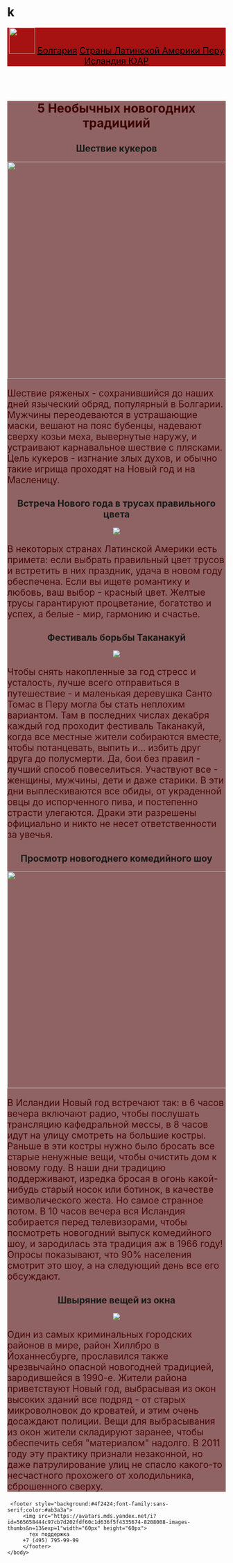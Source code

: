 # k
<html> 
    <body style="color:#78070;sans-serif">
     <header style="background:#a61212;color:ab3a3a;font-size:20px">
       <img src="https://w7.pngwing.com/pngs/1013/963/png-transparent-santa-claus-christmas-tree-santa-claus-child-holidays-hand.png"width="60px" height="60px">
      <a href="#Bulgaria" style="color:black">Болгария</a>
      <a href="#Latin American countries" style="color:black"> Страны Латинской Америки </a>
      <a href="#Peru" style="color:black">Перу</a>
      <a href="#Iceland" style="color:black"> Исландия </a>
      <a href="#South AFRICA" style="color:black"> ЮАР </a>
      </header>
     <main style="background-color:#8f6363">
      <h1 style="text-align:center;color:#3d0000">5 Необычных новогодних традициий</h1>
      <h2 id="Bulgaria" style="text-align:center">Шествие кукеров</h2>
       <center>
       <img src="https://delnik.net/wp-content/uploads/2016/01/004.jpg"width="600px" height="500px">
       </center>
        <p style="color:#480607;font-size:21px ">Шествие ряженых - сохранившийся до наших дней языческий обряд, популярный в Болгарии. Мужчины    переодеваются в устрашающие маски, вешают на пояс бубенцы, надевают сверху козьи меха, вывернутые  наружу,  и устраивают карнавальное шествие с плясками. Цель кукеров - изгнание злых духов, и обычно такие игрища проходят на Новый год и на Масленицу.</p>
    <h2 id="Latin American countries" style="text-align:center">Встреча Нового года в трусах правильного цвета</h2>
    <center>      
<img src="https://cdn.fishki.net/upload/post/2016/12/21/2170911/tn/60be5d47e9bf67550544ebe35dab1caf.jpg">
    </center>
 <p style="color:#480607;font-size:21px ">
В некоторых странах Латинской Америки есть примета: если выбрать правильный цвет трусов и встретить в них праздник, удача в новом году обеспечена. Если вы ищете романтику и любовь, ваш выбор - красный цвет. Желтые трусы гарантируют процветание, богатство и успех, а белые - мир, гармонию и счастье.</p>
    <h2 id="Peru" style="text-align:center;"> Фестиваль борьбы Таканакуй</h2>
        <center>
        <img src="https://facte.ru/wp-content/uploads/2018/05/takanakuy13.jpg">
        </center>
         <p style="color:#480607;font-size:21px ">
Чтобы снять накопленные за год стресс и усталость, лучше всего отправиться в путешествие - и маленькая деревушка Санто Томас в Перу могла бы стать неплохим вариантом. Там в последних числах декабря каждый год проходит фестиваль Таканакуй, когда все местные жители собираются вместе, чтобы потанцевать, выпить и... избить друг друга до полусмерти. Да, бои без правил - лучший способ повеселиться. Участвуют все - женщины, мужчины, дети и даже старики. В эти дни выплескиваются все обиды, от украденной овцы до испорченного пива, и постепенно страсти улегаются. Драки эти разрешены официально и никто не несет ответственности за увечья.</p>     
       <h2 id="Iceland" style="text-align:center;">Просмотр новогоднего комедийного шоу</h2>
       <center>
      <img src="https://mcunic.ru/wp-content/uploads/Vopros_5.jpg?x70053"width="850px" height="500px">
       </center>
       <p style="color:#480607;font-size:21px ">В Исландии Новый год встречают так: в 6 часов вечера включают радио, чтобы послушать трансляцию кафедральной мессы, в 8 часов идут на улицу смотреть на большие костры. Раньше в эти костры нужно было бросать все старые ненужные вещи, чтобы очистить дом к новому году. В наши дни традицию поддерживают, изредка бросая в огонь какой-нибудь старый носок или ботинок, в качестве символического жеста. Но самое странное потом. В 10 часов вечера вся Исландия собирается перед телевизорами, чтобы посмотреть новогодний выпуск комедийного шоу, и зародилась эта традиция аж в 1966 году! Опросы показывают, что 90% населения смотрит это шоу, а на следующий день все его обсуждают. </p>
    <h2 id="South AFRICA" style="text-align:center">Швыряние вещей из окна</h2>
        <center>
       <img src="https://cdn.fishki.net/upload/post/2016/12/21/2170911/tn/2042a11470c8b9858e669513420d358f.jpg">
        </center>
       <p style="color:#480607;font-size:21px ">Один из самых криминальных городских районов в мире, район Хиллбро в Йоханнесбурге, прославился также чрезвычайно опасной новогодней традицией, зародившейся в 1990-е. Жители района приветствуют Новый год, выбрасывая из окон высоких зданий все подряд - от старых микроволновок до кроватей, и этим очень досаждают полиции. Вещи для выбрасывания из окон жители складируют заранее, чтобы обеспечить себя "материалом" надолго. В 2011 году эту практику признали незаконной, но даже патрулирование улиц не спасло какого-то несчастного прохожего от холодильника, сброшенного сверху.</p>
      </main>   

     <footer style="background:#4f2424;font-family:sans-serif;color:#ab3a3a">
         <img src="https://avatars.mds.yandex.net/i?id=565658444c97cb7d202fdf60c1d636f5f4335674-8208008-images-thumbs&n=13&exp=1"width="60px" height="60px">
           тех поддержка 
         +7 (495) 795-99-99   
         </footer>
    </body>
</html>
